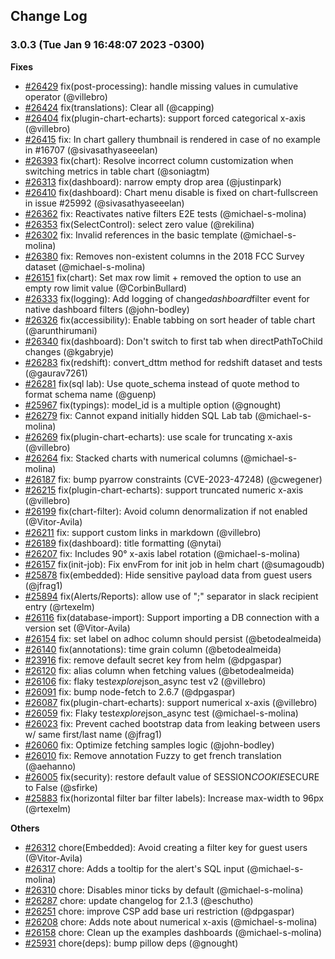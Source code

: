 <!--
Licensed to the Apache Software Foundation (ASF) under one
or more contributor license agreements.  See the NOTICE file
distributed with this work for additional information
regarding copyright ownership.  The ASF licenses this file
to you under the Apache License, Version 2.0 (the
"License"); you may not use this file except in compliance
with the License.  You may obtain a copy of the License at

  http://www.apache.org/licenses/LICENSE-2.0

Unless required by applicable law or agreed to in writing,
software distributed under the License is distributed on an
"AS IS" BASIS, WITHOUT WARRANTIES OR CONDITIONS OF ANY
KIND, either express or implied.  See the License for the
specific language governing permissions and limitations
under the License.
-->

## Change Log

### 3.0.3 (Tue Jan 9 16:48:07 2023 -0300)

**Fixes**

- [#26429](https://github.com/apache/superset/pull/26429) fix(post-processing): handle missing values in cumulative operator (@villebro)
- [#26424](https://github.com/apache/superset/pull/26424) fix(translations): Clear all (@capping)
- [#26404](https://github.com/apache/superset/pull/26404) fix(plugin-chart-echarts): support forced categorical x-axis (@villebro)
- [#26415](https://github.com/apache/superset/pull/26415) fix: In chart gallery thumbnail is rendered in case of no example in #16707 (@sivasathyaseeelan)
- [#26393](https://github.com/apache/superset/pull/26393) fix(chart): Resolve incorrect column customization when switching metrics in table chart (@soniagtm)
- [#26313](https://github.com/apache/superset/pull/26313) fix(dashboard): narrow empty drop area (@justinpark)
- [#26410](https://github.com/apache/superset/pull/26410) fix(dashboard): Chart menu disable is fixed on chart-fullscreen in issue #25992 (@sivasathyaseeelan)
- [#26362](https://github.com/apache/superset/pull/26362) fix: Reactivates native filters E2E tests (@michael-s-molina)
- [#26353](https://github.com/apache/superset/pull/26353) fix(SelectControl): select zero value (@rekilina)
- [#26302](https://github.com/apache/superset/pull/26302) fix: Invalid references in the basic template (@michael-s-molina)
- [#26380](https://github.com/apache/superset/pull/26380) fix: Removes non-existent columns in the 2018 FCC Survey dataset (@michael-s-molina)
- [#26151](https://github.com/apache/superset/pull/26151) fix(chart): Set max row limit + removed the option to use an empty row limit value (@CorbinBullard)
- [#26333](https://github.com/apache/superset/pull/26333) fix(logging): Add logging of change*dashboard*filter event for native dashboard filters (@john-bodley)
- [#26326](https://github.com/apache/superset/pull/26326) fix(accessibility): Enable tabbing on sort header of table chart (@arunthirumani)
- [#26340](https://github.com/apache/superset/pull/26340) fix(dashboard): Don't switch to first tab when directPathToChild changes (@kgabryje)
- [#26283](https://github.com/apache/superset/pull/26283) fix(redshift): convert_dttm method for redshift dataset and tests (@gaurav7261)
- [#26281](https://github.com/apache/superset/pull/26281) fix(sql lab): Use quote_schema instead of quote method to format schema name (@guenp)
- [#25967](https://github.com/apache/superset/pull/25967) fix(typings): model_id is a multiple option (@gnought)
- [#26279](https://github.com/apache/superset/pull/26279) fix: Cannot expand initially hidden SQL Lab tab (@michael-s-molina)
- [#26269](https://github.com/apache/superset/pull/26269) fix(plugin-chart-echarts): use scale for truncating x-axis (@villebro)
- [#26264](https://github.com/apache/superset/pull/26264) fix: Stacked charts with numerical columns (@michael-s-molina)
- [#26187](https://github.com/apache/superset/pull/26187) fix: bump pyarrow constraints (CVE-2023-47248) (@cwegener)
- [#26215](https://github.com/apache/superset/pull/26215) fix(plugin-chart-echarts): support truncated numeric x-axis (@villebro)
- [#26199](https://github.com/apache/superset/pull/26199) fix(chart-filter): Avoid column denormalization if not enabled (@Vitor-Avila)
- [#26211](https://github.com/apache/superset/pull/26211) fix: support custom links in markdown (@villebro)
- [#26189](https://github.com/apache/superset/pull/26189) fix(dashboard): title formatting (@nytai)
- [#26207](https://github.com/apache/superset/pull/26207) fix: Includes 90° x-axis label rotation (@michael-s-molina)
- [#26157](https://github.com/apache/superset/pull/26157) fix(init-job): Fix envFrom for init job in helm chart (@sumagoudb)
- [#25878](https://github.com/apache/superset/pull/25878) fix(embedded): Hide sensitive payload data from guest users (@jfrag1)
- [#25894](https://github.com/apache/superset/pull/25894) fix(Alerts/Reports): allow use of ";" separator in slack recipient entry (@rtexelm)
- [#26116](https://github.com/apache/superset/pull/26116) fix(database-import): Support importing a DB connection with a version set (@Vitor-Avila)
- [#26154](https://github.com/apache/superset/pull/26154) fix: set label on adhoc column should persist (@betodealmeida)
- [#26140](https://github.com/apache/superset/pull/26140) fix(annotations): time grain column (@betodealmeida)
- [#23916](https://github.com/apache/superset/pull/23916) fix: remove default secret key from helm (@dpgaspar)
- [#26120](https://github.com/apache/superset/pull/26120) fix: alias column when fetching values (@betodealmeida)
- [#26106](https://github.com/apache/superset/pull/26106) fix: flaky test*explore*json_async test v2 (@villebro)
- [#26091](https://github.com/apache/superset/pull/26091) fix: bump node-fetch to 2.6.7 (@dpgaspar)
- [#26087](https://github.com/apache/superset/pull/26087) fix(plugin-chart-echarts): support numerical x-axis (@villebro)
- [#26059](https://github.com/apache/superset/pull/26059) fix: Flaky test*explore*json_async test (@michael-s-molina)
- [#26023](https://github.com/apache/superset/pull/26023) fix: Prevent cached bootstrap data from leaking between users w/ same first/last name (@jfrag1)
- [#26060](https://github.com/apache/superset/pull/26060) fix: Optimize fetching samples logic (@john-bodley)
- [#26010](https://github.com/apache/superset/pull/26010) fix: Remove annotation Fuzzy to get french translation (@aehanno)
- [#26005](https://github.com/apache/superset/pull/26005) fix(security): restore default value of SESSION*COOKIE*SECURE to False (@sfirke)
- [#25883](https://github.com/apache/superset/pull/25883) fix(horizontal filter bar filter labels): Increase max-width to 96px (@rtexelm)

**Others**

- [#26312](https://github.com/apache/superset/pull/26312) chore(Embedded): Avoid creating a filter key for guest users (@Vitor-Avila)
- [#26317](https://github.com/apache/superset/pull/26317) chore: Adds a tooltip for the alert's SQL input (@michael-s-molina)
- [#26310](https://github.com/apache/superset/pull/26310) chore: Disables minor ticks by default (@michael-s-molina)
- [#26287](https://github.com/apache/superset/pull/26287) chore: update changelog for 2.1.3 (@eschutho)
- [#26251](https://github.com/apache/superset/pull/26251) chore: improve CSP add base uri restriction (@dpgaspar)
- [#26208](https://github.com/apache/superset/pull/26208) chore: Adds note about numerical x-axis (@michael-s-molina)
- [#26158](https://github.com/apache/superset/pull/26158) chore: Clean up the examples dashboards (@michael-s-molina)
- [#25931](https://github.com/apache/superset/pull/25931) chore(deps): bump pillow deps (@gnought)
